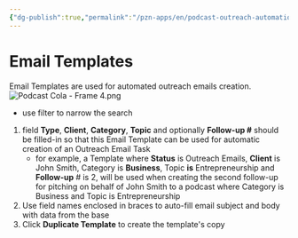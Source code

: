 ```yaml
---
{"dg-publish":true,"permalink":"/pzn-apps/en/podcast-outreach-automation-system/6-email-templates/"}
---
```


# Email Templates
Email Templates are used for automated outreach emails creation.
![Podcast Cola - Frame 4.png](/img/user/pzn-apps/img/Podcast%20Cola%20-%20Frame%204.png)
- use filter to narrow the search
1. field **Type**, **Client**, **Category**, **Topic** and optionally **Follow-up #** should be filled-in so that this Email Template can be used for automatic creation of an Outreach Email Task 
	- for example, a Template where **Status** is Outreach Emails, **Client** is John Smith, Category is **Business**, Topic **is** Entrepreneurship and **Follow-up** # is 2, will be used when creating the second follow-up for pitching on  behalf of John Smith to a podcast where Category is Business and Topic is Entrepreneurship
2. Use field names enclosed in braces to auto-fill email subject and body with data from the base
3. Click **Duplicate Template** to create the template's copy